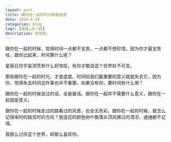 ```yaml
---
layout: post
title: 跟你在一起的时光都是虚度
date: 2016-6-29
categories: blog
tags: [虚度,在一起]
description: 啦啦啦。
---
```


跟你在一起的时候，觉得时间一点都不宝贵，一点都不想珍惜。因为你才最宝贵哇，跟你比起来，时间算什么呢？

星辰日月宇宙洪荒有什么好惊叹，有你才敢说这个世界妙不可言。

那些跟你在一起的时光，才是虚度。时间给我们最重要的意义就是失去它，因为你，觉得失去时间这件事也并不重要。如果没有你，要时间有什么用？

跟你在一起的时候说过的话，全是废话。跟你在一起并不需要什么意义，跟你在一起就是意义。

跟你在一起的时候走过的路看过的风景，也全无色彩。跟你在一起的时候，我怎么记得来时的路去时的方向？我连花的颜色树叶飘落头顶风拂过的清凉，通通都不记得。

我那么讨厌这个世界，却那么喜欢你。












